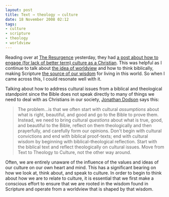 ```yaml
---
layout: post
title: Text → theology → culture
date: 18 November 2008 02:12
tags:
- culture
- scripture
- theology
- worldview
---
```

<p>Reading over at <a href="http://www.theresurgence.com/">The Resurgence</a> yesterday, they had <a href="http://theresurgence.com/Six_Ways_to_Engage_Culture">a post about how to engage (for lack of better term) culture as a Christian</a>. This was helpful as I continue to talk about <a href="http://jakebelder.com/wolters-on-the-role-of-worldview">the idea of worldview</a> and how to think biblically, making Scripture <a href="http://jakebelder.com/wisdom-that-sees-life-as-a-whole">the source of our wisdom</a> for living in this world. So when I came across this, I could resonate well with it.</p>
<p>Talking about how to address cultural issues from a biblical and theological standpoint since the Bible does not speak directly to many of things we need to deal with as Christians in our society, <a href="http://theresurgence.com/user/664">Jonathan Dodson</a> says this:</p>

<blockquote>
The problem...is that we often start with cultural <em>assumptions</em> about what is right, beautiful, and good and go to the Bible to prove them. Instead, we need to bring cultural <em>questions</em> about what is true, good, and beautiful to the Bible, reflect on them theologically and then prayerfully, and carefully form our opinions. Don't begin with cultural convictions and end with biblical proof-texts; end with cultural wisdom by beginning with biblical-theological reflection. Start with the biblical text and reflect theologically on cultural issues. Move from Text to Theology to Culture, not the other way around.
</blockquote>

Often, we are entirely unaware of the influence of the values and ideas of our culture on our own heart and mind. This has a significant bearing on how we look at, think about, and speak to culture. In order to begin to think about how we are to relate to culture, it is essential that we first make a conscious effort to ensure that we are rooted in the wisdom found in Scripture and operate from a worldview that is shaped by that wisdom.
